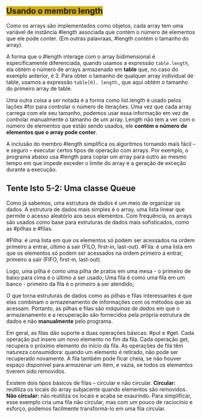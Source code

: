 ## <span style="background:#d4b106">Usando o membro length</span>
Como os arrays são implementados como objetos, cada array tem uma variável de instância #length associada que contém o número de elementos que ele pode conter. (Em outras palavraas, #length contém o tamanho do array). 

A forma que o #length interage com o array bidimensional é especificamente diferenciada, quando usamos a expressão `table.length`, ela obtém o número de arrays armazenado em **table** que, no caso do exemplo anterior, é 3. Para obter o tamanho de qualquer array individual de table, usamos a expressão `table[0]. length`., que aqui obtém o tamanho do primeiro array de table. 

Uma outra coisa a ser notada é a forma como list.length é usado pelos lações #for para controlar o número de iterações. Uma vez que cada array carrega com ele seu tamanho, podemos usar essa informação em vez de controlar manualmente o tamanho de um array. Length não tem a ver com o número de elementos que estão sendo usados, ele **contém o número de elementos que o array pode conter**. 

A inclusão do membro #length simplifica os algoritmos tornando mais fácil – e seguro – executar certos tipos de operação com arrays. Por exemplo, o programa abaixo usa #length para copiar um array para outro ao mesmo tempo em que impede exceder o limite do array e a geração de exceção durante a execução.

## Tente Isto 5-2: Uma classe Queue
Como já sabemos, uma estrutura de dados é um meio de organizar os dados. A estrutura de dados mais simples é o array, uma lista linear que permite o acesso aleatório aos seus elementos. Com frequência, os arrays são usados como base para estruturas de dados mais sofisticados, como as #pilhas e #filas. 

#Pilha: é uma lista em que os elementos só podem ser acessados na ordem primeiro a entrar, último a sair (FILO, first-in, last-out).
#Fila: é uma lista em que os elementos só podem ser acessados na ordem primeiro a entrar, primeiro a sair (FIFO, first-in, last-out). 

Logo, uma pilha é como uma pilha de pratos em uma mesa - o primeiro de baixo para cima é o último a ser usado;
Uma fila é como uma fila em um banco - primeiro da fila é o primeiro a ser atendido;

 O que torna estruturas de dados como as pilhas e filas interessantes é que elas combinam o armazenamento de informações com os métodos que as acessam. Portanto, as pilhas e filas são *máquinas de dados* em que o armazenamento e a recuperação são fornecidos pela própria estrutura de dados e não **manualmente** pelo programa.

Em geral, as filas dão suporte a duas operações básicas: #put e #get. Cada operação put insere um novo elemento no fim da fila. Cada operação get, recupera o próximo elemento do início da fila. As operações de fila têm natureza consumidora: quando um elemento é retirado, não pode ser recuperado novamente. A fila também pode ficar cheia, se não houver espaço disponível para armazenar um item, e vazia, se todos os elementos tiverem sido removidos. 

Existem dois tipos básicos de filas – circular e não circular. 
**Circular:** reutiliza os locais do array subjacente quando elementos são removidos. 
**Não circular:** não reutiliza os locais e acaba se exaurindo. 
Para simplificar, esse exemplo cria uma fila não circular, mas com um pouco de raciocínio e esforço, podemos facilmente transformá-lo em uma fila circular. 

